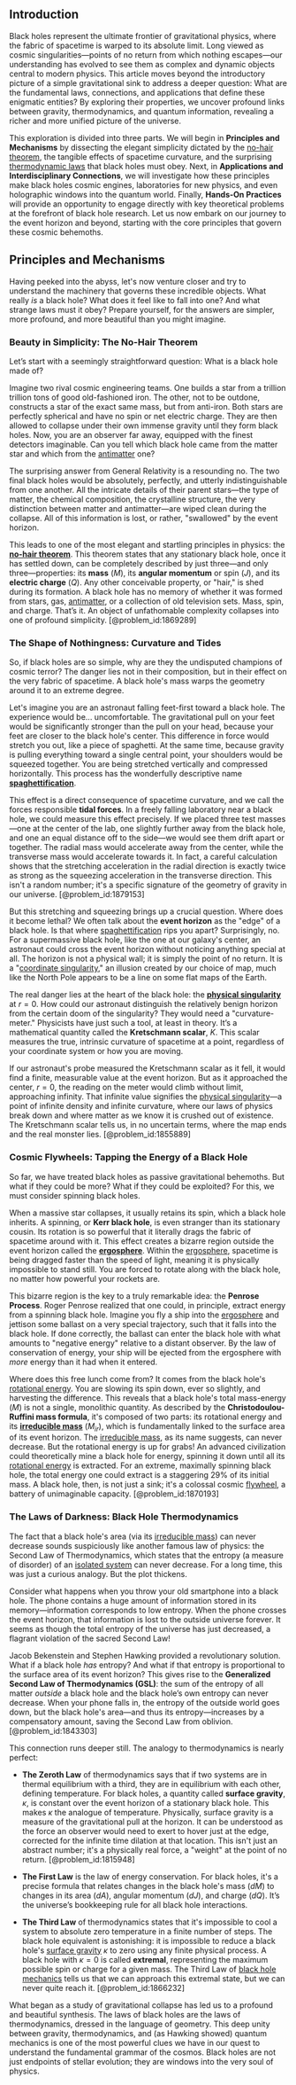 ## Introduction
Black holes represent the ultimate frontier of gravitational physics, where the fabric of spacetime is warped to its absolute limit. Long viewed as cosmic singularities—points of no return from which nothing escapes—our understanding has evolved to see them as complex and dynamic objects central to modern physics. This article moves beyond the introductory picture of a simple gravitational sink to address a deeper question: What are the fundamental laws, connections, and applications that define these enigmatic entities? By exploring their properties, we uncover profound links between gravity, thermodynamics, and quantum information, revealing a richer and more unified picture of the universe.

This exploration is divided into three parts. We will begin in **Principles and Mechanisms** by dissecting the elegant simplicity dictated by the [no-hair theorem](@article_id:201244), the tangible effects of spacetime curvature, and the surprising [thermodynamic laws](@article_id:201791) that black holes must obey. Next, in **Applications and Interdisciplinary Connections**, we will investigate how these principles make black holes cosmic engines, laboratories for new physics, and even holographic windows into the quantum world. Finally, **Hands-On Practices** will provide an opportunity to engage directly with key theoretical problems at the forefront of black hole research. Let us now embark on our journey to the event horizon and beyond, starting with the core principles that govern these cosmic behemoths.

## Principles and Mechanisms

Having peeked into the abyss, let's now venture closer and try to understand the machinery that governs these incredible objects. What really *is* a black hole? What does it feel like to fall into one? And what strange laws must it obey? Prepare yourself, for the answers are simpler, more profound, and more beautiful than you might imagine.

### Beauty in Simplicity: The No-Hair Theorem

Let’s start with a seemingly straightforward question: What is a black hole made of?

Imagine two rival cosmic engineering teams. One builds a star from a trillion trillion tons of good old-fashioned iron. The other, not to be outdone, constructs a star of the exact same mass, but from anti-iron. Both stars are perfectly spherical and have no spin or net electric charge. They are then allowed to collapse under their own immense gravity until they form black holes. Now, you are an observer far away, equipped with the finest detectors imaginable. Can you tell which black hole came from the matter star and which from the [antimatter](@article_id:152937) one?

The surprising answer from General Relativity is a resounding no. The two final black holes would be absolutely, perfectly, and utterly indistinguishable from one another. All the intricate details of their parent stars—the type of matter, the chemical composition, the crystalline structure, the very distinction between matter and antimatter—are wiped clean during the collapse. All of this information is lost, or rather, "swallowed" by the event horizon.

This leads to one of the most elegant and startling principles in physics: the **[no-hair theorem](@article_id:201244)**. This theorem states that any stationary black hole, once it has settled down, can be completely described by just three—and only three—properties: its **mass** ($M$), its **angular momentum** or spin ($J$), and its **electric charge** ($Q$). Any other conceivable property, or "hair," is shed during its formation. A black hole has no memory of whether it was formed from stars, gas, [antimatter](@article_id:152937), or a collection of old television sets. Mass, spin, and charge. That’s it. An object of unfathomable complexity collapses into one of profound simplicity. [@problem_id:1869289]

### The Shape of Nothingness: Curvature and Tides

So, if black holes are so simple, why are they the undisputed champions of cosmic terror? The danger lies not in their composition, but in their effect on the very fabric of spacetime. A black hole's mass warps the geometry around it to an extreme degree.

Let's imagine you are an astronaut falling feet-first toward a black hole. The experience would be... uncomfortable. The gravitational pull on your feet would be significantly stronger than the pull on your head, because your feet are closer to the black hole's center. This difference in force would stretch you out, like a piece of spaghetti. At the same time, because gravity is pulling everything toward a single central point, your shoulders would be squeezed together. You are being stretched vertically and compressed horizontally. This process has the wonderfully descriptive name **[spaghettification](@article_id:159311)**.

This effect is a direct consequence of spacetime curvature, and we call the forces responsible **tidal forces**. In a freely falling laboratory near a black hole, we could measure this effect precisely. If we placed three test masses—one at the center of the lab, one slightly further away from the black hole, and one an equal distance off to the side—we would see them drift apart or together. The radial mass would accelerate away from the center, while the transverse mass would accelerate towards it. In fact, a careful calculation shows that the stretching acceleration in the radial direction is exactly twice as strong as the squeezing acceleration in the transverse direction. This isn't a random number; it's a specific signature of the geometry of gravity in our universe. [@problem_id:1879153]

But this stretching and squeezing brings up a crucial question. Where does it become lethal? We often talk about the **event horizon** as the "edge" of a black hole. Is that where [spaghettification](@article_id:159311) rips you apart? Surprisingly, no. For a supermassive black hole, like the one at our galaxy's center, an astronaut could cross the event horizon without noticing anything special at all. The horizon is not a physical wall; it is simply the point of no return. It is a "[coordinate singularity](@article_id:158666)," an illusion created by our choice of map, much like the North Pole appears to be a line on some flat maps of the Earth.

The real danger lies at the heart of the black hole: the **[physical singularity](@article_id:260250)** at $r=0$. How could our astronaut distinguish the relatively benign horizon from the certain doom of the singularity? They would need a "curvature-meter." Physicists have just such a tool, at least in theory. It’s a mathematical quantity called the **Kretschmann scalar**, $K$. This scalar measures the true, intrinsic curvature of spacetime at a point, regardless of your coordinate system or how you are moving.

If our astronaut's probe measured the Kretschmann scalar as it fell, it would find a finite, measurable value at the event horizon. But as it approached the center, $r=0$, the reading on the meter would climb without limit, approaching infinity. That infinite value signifies the [physical singularity](@article_id:260250)—a point of infinite density and infinite curvature, where our laws of physics break down and where matter as we know it is crushed out of existence. The Kretschmann scalar tells us, in no uncertain terms, where the map ends and the real monster lies. [@problem_id:1855889]

### Cosmic Flywheels: Tapping the Energy of a Black Hole

So far, we have treated black holes as passive gravitational behemoths. But what if they could be more? What if they could be exploited? For this, we must consider spinning black holes.

When a massive star collapses, it usually retains its spin, which a black hole inherits. A spinning, or **Kerr black hole**, is even stranger than its stationary cousin. Its rotation is so powerful that it literally drags the fabric of spacetime around with it. This effect creates a bizarre region outside the event horizon called the **[ergosphere](@article_id:160253)**. Within the [ergosphere](@article_id:160253), spacetime is being dragged faster than the speed of light, meaning it is physically impossible to stand still. You are forced to rotate along with the black hole, no matter how powerful your rockets are.

This bizarre region is the key to a truly remarkable idea: the **Penrose Process**. Roger Penrose realized that one could, in principle, extract energy from a spinning black hole. Imagine you fly a ship into the [ergosphere](@article_id:160253) and jettison some ballast on a very special trajectory, such that it falls into the black hole. If done correctly, the ballast can enter the black hole with what amounts to "negative energy" relative to a distant observer. By the law of conservation of energy, your ship will be ejected from the ergosphere with *more* energy than it had when it entered.

Where does this free lunch come from? It comes from the black hole's [rotational energy](@article_id:160168). You are slowing its spin down, ever so slightly, and harvesting the difference. This reveals that a black hole's total mass-energy ($M$) is not a single, monolithic quantity. As described by the **Christodoulou-Ruffini mass formula**, it's composed of two parts: its rotational energy and its **[irreducible mass](@article_id:160367)** ($M_{ir}$), which is fundamentally linked to the surface area of its event horizon. The [irreducible mass](@article_id:160367), as its name suggests, can never decrease. But the rotational energy is up for grabs! An advanced civilization could theoretically mine a black hole for energy, spinning it down until all its [rotational energy](@article_id:160168) is extracted. For an extreme, maximally spinning black hole, the total energy one could extract is a staggering $29\%$ of its initial mass. A black hole, then, is not just a sink; it's a colossal cosmic [flywheel](@article_id:195355), a battery of unimaginable capacity. [@problem_id:1870193]

### The Laws of Darkness: Black Hole Thermodynamics

The fact that a black hole's area (via its [irreducible mass](@article_id:160367)) can never decrease sounds suspiciously like another famous law of physics: the Second Law of Thermodynamics, which states that the entropy (a measure of disorder) of an [isolated system](@article_id:141573) can never decrease. For a long time, this was just a curious analogy. But the plot thickens.

Consider what happens when you throw your old smartphone into a black hole. The phone contains a huge amount of information stored in its memory—information corresponds to low entropy. When the phone crosses the event horizon, that information is lost to the outside universe forever. It seems as though the total entropy of the universe has just decreased, a flagrant violation of the sacred Second Law!

Jacob Bekenstein and Stephen Hawking provided a revolutionary solution. What if a black hole *has* entropy? And what if that entropy is proportional to the surface area of its event horizon? This gives rise to the **Generalized Second Law of Thermodynamics (GSL)**: the sum of the entropy of all matter *outside* a black hole and the black hole’s own entropy can never decrease. When your phone falls in, the entropy of the outside world goes down, but the black hole's area—and thus its entropy—increases by a compensatory amount, saving the Second Law from oblivion. [@problem_id:1843303]

This connection runs deeper still. The analogy to thermodynamics is nearly perfect:

- **The Zeroth Law** of thermodynamics says that if two systems are in thermal equilibrium with a third, they are in equilibrium with each other, defining temperature. For black holes, a quantity called **surface gravity**, $\kappa$, is constant over the event horizon of a stationary black hole. This makes $\kappa$ the analogue of temperature. Physically, surface gravity is a measure of the gravitational pull at the horizon. It can be understood as the force an observer would need to exert to hover just at the edge, corrected for the infinite time dilation at that location. This isn't just an abstract number; it's a physically real force, a "weight" at the point of no return. [@problem_id:1815948]

- **The First Law** is the law of energy conservation. For black holes, it's a precise formula that relates changes in the black hole's mass ($dM$) to changes in its area ($dA$), angular momentum ($dJ$), and charge ($dQ$). It’s the universe’s bookkeeping rule for all black hole interactions.

- **The Third Law** of thermodynamics states that it's impossible to cool a system to absolute zero temperature in a finite number of steps. The black hole equivalent is astonishing: it is impossible to reduce a black hole's [surface gravity](@article_id:160071) $\kappa$ to zero using any finite physical process. A black hole with $\kappa=0$ is called **extremal**, representing the maximum possible spin or charge for a given mass. The Third Law of [black hole mechanics](@article_id:264265) tells us that we can approach this extremal state, but we can never quite reach it. [@problem_id:1866232]

What began as a study of gravitational collapse has led us to a profound and beautiful synthesis. The laws of black holes are the laws of thermodynamics, dressed in the language of geometry. This deep unity between gravity, thermodynamics, and (as Hawking showed) quantum mechanics is one of the most powerful clues we have in our quest to understand the fundamental grammar of the cosmos. Black holes are not just endpoints of stellar evolution; they are windows into the very soul of physics.